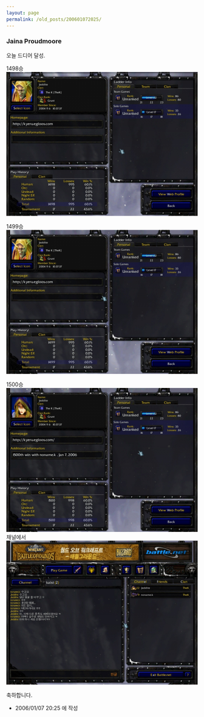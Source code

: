 ```yaml
---
layout: page
permalink: /old_posts/200601072025/
---
```


### Jaina Proudmoore

오늘 드디어 달성.

1498승
![c0003499_20235370.jpg](200601072025/c0003499_20235370.jpg)

1499승
![c0003499_20241513.jpg](200601072025/c0003499_20241513.jpg)

1500승
![c0003499_20242893.jpg](200601072025/c0003499_20242893.jpg)
채널에서
![c0003499_20244465.jpg](200601072025/c0003499_20244465.jpg)

축하합니다.






- 2006/01/07 20:25 에 작성